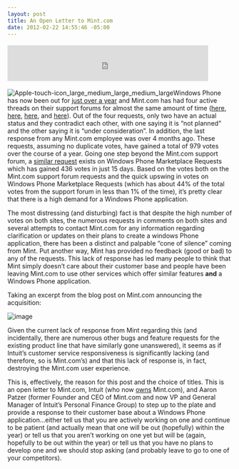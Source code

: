 ```yaml
---
layout: post
title: An Open Letter to Mint.com
date: 2012-02-22 14:55:46 -05:00
---
```


<div style="PADDING-BOTTOM: 4px; MARGIN: 0px; PADDING-LEFT: 0px; PADDING-RIGHT: 0px; FLOAT: none; PADDING-TOP: 4px" class="wlWriterHeaderFooter"><iframe style="BORDER-BOTTOM: medium none; BORDER-LEFT: medium none; WIDTH: 450px; HEIGHT: 80px; BORDER-TOP: medium none; BORDER-RIGHT: medium none" src="http://www.facebook.com/widgets/like.php?href=http://geekswithblogs.net/sdorman/archive/2012/02/22/on-open-letter-to-mint.com.aspx" frameborder="0" scrolling="no"></iframe></div>


![Apple-touch-icon_large_medium_large_medium_large](https://s3.amazonaws.com/satisfaction-production/public/uploaded_images/7833500/apple-touch-icon_large_medium_large_medium_large.png)Windows Phone has now been out for [just over a year](https://twitter.com/#!/joebelfiore/status/127869225787330560) and Mint.com has had four active threads on their support forums for almost the same amount of time ([here](http://satisfaction.mint.com/mint/topics/windows_phone_7-zfjtn "http://satisfaction.mint.com/mint/topics/windows_phone_7-zfjtn"), [here](http://satisfaction.mint.com/mint/topics/mint_app_for_windows_phone_7_when "http://satisfaction.mint.com/mint/topics/mint_app_for_windows_phone_7_when"), [here](http://satisfaction.mint.com/mint/topics/where_is_the_wp7_app_update_please "http://satisfaction.mint.com/mint/topics/where_is_the_wp7_app_update_please"), and [here](http://satisfaction.mint.com/mint/topics/can_you_make_a_wp7_app_windows_phone_7 "http://satisfaction.mint.com/mint/topics/can_you_make_a_wp7_app_windows_phone_7")). Out of the four requests, only two have an actual status and they contradict each other, with one saying it is “not planned” and the other saying it is “under consideration”. In addition, the last response from any Mint.com employee was over 4 months ago. These requests, assuming no duplicate votes, have gained a total of 979 votes over the course of a year. Going one step beyond the Mint.com support forum, a [similar request](https://wprequests.uservoice.com/forums/149122-application-requests/suggestions/2580091-mint) exists on Windows Phone Marketplace Requests which has gained 436 votes in just 15 days. Based on the votes both on the Mint.com support forum requests and the quick upswing in votes on Windows Phone Marketplace Requests (which has about 44% of the total votes from the support forum in less than 1% of the time), it’s pretty clear that there is a high demand for a Windows Phone application.

The most distressing (and disturbing) fact is that despite the high number of votes on both sites, the numerous requests in comments on both sites and several attempts to contact Mint.com for any information regarding clarification or updates on their plans to create a windows Phone application, there has been a distinct and palpable “cone of silence” coming from Mint. Put another way, Mint has provided no feedback (good or bad) to any of the requests. This lack of response has led many people to think that Mint simply doesn’t care about their customer base and people have been leaving Mint.com to use other services which offer similar features **and** a Windows Phone application.

Taking an excerpt from the blog post on Mint.com announcing the acquisition:

![image](http://gwb.blob.core.windows.net/sdorman/Windows-Live-Writer/On-Open-Letter-to-Mint_B0F9/image_3.png "image")

Given the current lack of response from Mint regarding this (and incidentally, there are numerous other bugs and feature requests for the existing product line that have similarly gone unanswered), it seems as if Intuit’s customer service responsiveness is significantly lacking (and therefore, so is Mint.com’s) and that this lack of response is, in fact, destroying the Mint.com user experience. 

This is, effectively, the reason for this post and the choice of titles. This is an open letter to Mint.com, Intuit (who now [owns](http://www.mint.com/blog/updates/why-mint-com-plus-intuit-is-a-big-idea/) Mint.com), and Aaron Patzer (former Founder and CEO of Mint.com and now VP and General Manager of Intuit’s Personal Finance Group) to step up to the plate and provide a response to their customer base about a Windows Phone application…either tell us that you are actively working on one and continue to be patient (and actually mean that one will be out (hopefully) within the year) or tell us that you aren’t working on one yet but will be (again, hopefully to be out within the year) or tell us that you have no plans to develop one and we should stop asking (and probably leave to go to one of your competitors).
